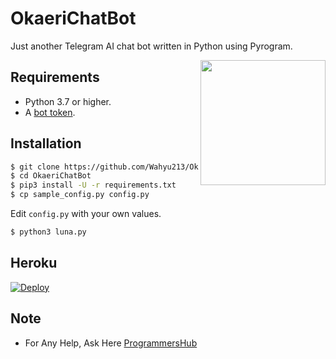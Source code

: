 # OkaeriChatBot
Just another Telegram AI chat bot written in Python using Pyrogram.

<img src="https://telegra.ph/file/f8c6154a8f70aeda73c5c.jpg" width="200" align="right">

## Requirements

- Python 3.7 or higher.
- A [bot token](//t.me/botfather).


## Installation

```sh
$ git clone https://github.com/Wahyu213/OkaeriChatBot
$ cd OkaeriChatBot
$ pip3 install -U -r requirements.txt
$ cp sample_config.py config.py
```
Edit `config.py` with your own values.
```sh
$ python3 luna.py
```


## Heroku

[![Deploy](https://www.herokucdn.com/deploy/button.svg)](https://heroku.com/deploy?template=https://github.com/Wahyu213/OkaeriChatBot/tree/master)

## Note

- For Any Help, Ask Here [ProgrammersHub](https://t.me/PatheticProgrammers)
